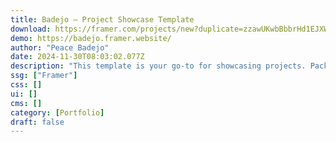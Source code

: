 ```yaml
---
title: Badejo — Project Showcase Template
download: https://framer.com/projects/new?duplicate=zzawUKwbBbbrHd1EJXWo&via=peacebadejo&duplicateType=siteTemplate
demo: https://badejo.framer.website/
author: "Peace Badejo"
date: 2024-11-30T08:03:02.077Z
description: "This template is your go-to for showcasing projects. Packed with day/night modes, custom cursors, and minimal animation – perfect for making a lasting impression on clients and hiring managers."
ssg: ["Framer"]
css: []
ui: []
cms: []
category: [Portfolio]
draft: false
---
```

